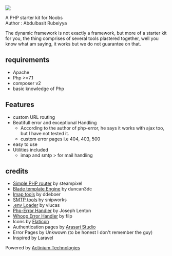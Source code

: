 <img src="https://raw.githubusercontent.com/ibnsultan/Dynamic-Framework/main/assets/img/small.png"/>

A PHP starter kit for Noobs <br>
Author : Abdulbasit Rubeiyya

The dynamic framework is not exactly a framework, but more of a starter kit for you, the thing comprises of several tools plastered together, well you know what am saying, it works but we do not guarantee on that.

## requirements
 - Apache
 - Php >=7.1
 - composer v2
 - basic knowledge of Php

## Features
 - custom URL routing
 - Beatifull error and exceptional Handling
   - According to the author of php-error, he says it works with ajax too, but I have not tested it.
   - custom error pages i.e 404, 403, 500
 - easy to use
 - Utilities included
   - imap and smtp > for mail handling

## credits

 - [Simple PHP router](https://github.com/steampixel/simplePHPRouter) by steampixel
 - [Blade template Engine](http://duncan3dc.github.io/blade/) by duncan3dc
 - [Imap tools](https://github.com/ddeboer/imap) by ddeboer
 - [SMTP tools](https://github.com/snipworks/php-smtp) by snipworks
 - [.env Loader](https://github.com/vlucas/phpdotenv) by vlucas
 - [Php-Error Handler](https://github.com/JosephLenton/PHP-Error) by Joseph Lenton
 - [Whoop Error Handler](https://github.com/filp/whoops) by filp
 - Icons by [Flaticon](https://www.flaticon.com)
 - Authentication pages by [Arasari Studio](https://themeforest.net/user/arasari/portfolio)
 - Error Pages by Unkwown (to be honest I don't remember the guy)
 - Inspired by Laravel
 
 Powered by [Actinium Technologies](https://actech.cc)